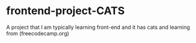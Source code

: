 # frontend-project-CATS
A project that I am typically learning front-end and it has cats and learning from (freecodecamp.org)
